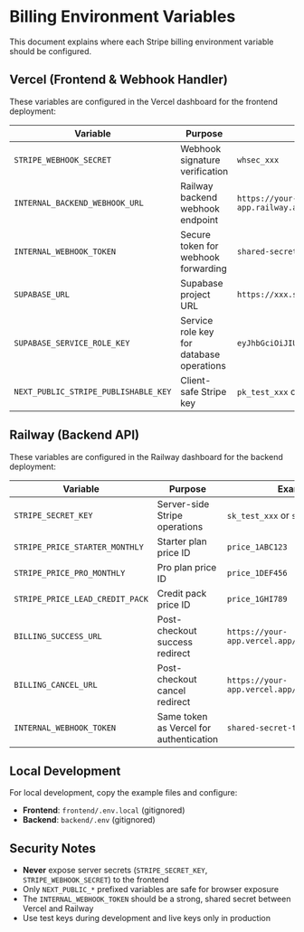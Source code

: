 # Billing Environment Variables

This document explains where each Stripe billing environment variable should be configured.

## Vercel (Frontend & Webhook Handler)

These variables are configured in the Vercel dashboard for the frontend deployment:

| Variable | Purpose | Example |
|----------|---------|---------|
| `STRIPE_WEBHOOK_SECRET` | Webhook signature verification | `whsec_xxx` |
| `INTERNAL_BACKEND_WEBHOOK_URL` | Railway backend webhook endpoint | `https://your-app.railway.app/api/billing/webhook` |
| `INTERNAL_WEBHOOK_TOKEN` | Secure token for webhook forwarding | `shared-secret-token` |
| `SUPABASE_URL` | Supabase project URL | `https://xxx.supabase.co` |
| `SUPABASE_SERVICE_ROLE_KEY` | Service role key for database operations | `eyJhbGciOiJIUzI1NiIsInR5cCI6IkpXVCJ9...` |
| `NEXT_PUBLIC_STRIPE_PUBLISHABLE_KEY` | Client-safe Stripe key | `pk_test_xxx` or `pk_live_xxx` |

## Railway (Backend API)

These variables are configured in the Railway dashboard for the backend deployment:

| Variable | Purpose | Example |
|----------|---------|---------|
| `STRIPE_SECRET_KEY` | Server-side Stripe operations | `sk_test_xxx` or `sk_live_xxx` |
| `STRIPE_PRICE_STARTER_MONTHLY` | Starter plan price ID | `price_1ABC123` |
| `STRIPE_PRICE_PRO_MONTHLY` | Pro plan price ID | `price_1DEF456` |
| `STRIPE_PRICE_LEAD_CREDIT_PACK` | Credit pack price ID | `price_1GHI789` |
| `BILLING_SUCCESS_URL` | Post-checkout success redirect | `https://your-app.vercel.app/billing/success` |
| `BILLING_CANCEL_URL` | Post-checkout cancel redirect | `https://your-app.vercel.app/billing/cancel` |
| `INTERNAL_WEBHOOK_TOKEN` | Same token as Vercel for authentication | `shared-secret-token` |

## Local Development

For local development, copy the example files and configure:

- **Frontend**: `frontend/.env.local` (gitignored)
- **Backend**: `backend/.env` (gitignored)

## Security Notes

- **Never** expose server secrets (`STRIPE_SECRET_KEY`, `STRIPE_WEBHOOK_SECRET`) to the frontend
- Only `NEXT_PUBLIC_*` prefixed variables are safe for browser exposure
- The `INTERNAL_WEBHOOK_TOKEN` should be a strong, shared secret between Vercel and Railway
- Use test keys during development and live keys only in production